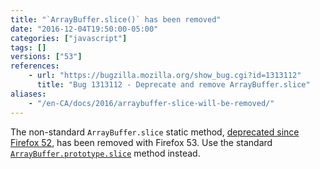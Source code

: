 ```yaml
---
title: "`ArrayBuffer.slice()` has been removed"
date: "2016-12-04T19:50:00-05:00"
categories: ["javascript"]
tags: []
versions: ["53"]
references:
    - url: "https://bugzilla.mozilla.org/show_bug.cgi?id=1313112"
      title: "Bug 1313112 - Deprecate and remove ArrayBuffer.slice"
aliases:
    - "/en-CA/docs/2016/arraybuffer-slice-will-be-removed/"
---
```

The non-standard `ArrayBuffer.slice` static method, [deprecated since Firefox 52](https://www.fxsitecompat.dev/en-CA/docs/2016/arraybuffer-slice-has-been-deprecated/), has been removed with Firefox 53. Use the standard [`ArrayBuffer.prototype.slice`](https://developer.mozilla.org/docs/Web/JavaScript/Reference/Global_Objects/ArrayBuffer/slice) method instead.
